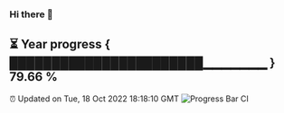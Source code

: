 ### Hi there 👋
⏳ Year progress { ███████████████████████▁▁▁▁▁▁▁ } 79.66 %
---
⏰ Updated on Tue, 18 Oct 2022 18:18:10 GMT
![Progress Bar CI](https://github.com/Moyi321/Moyi321/workflows/Progress%20Bar%20CI/badge.svg)
